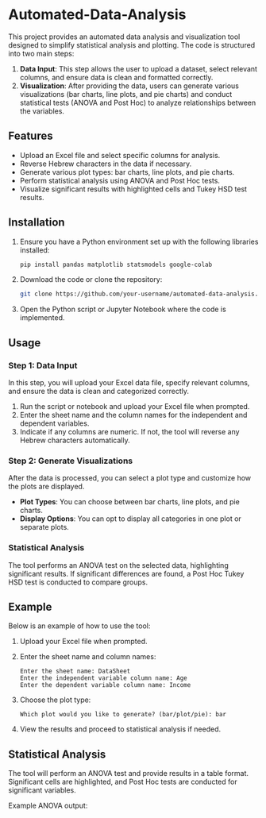 # Automated-Data-Analysis

This project provides an automated data analysis and visualization tool designed to simplify statistical analysis and plotting. The code is structured into two main steps:

1. **Data Input**: This step allows the user to upload a dataset, select relevant columns, and ensure data is clean and formatted correctly.
2. **Visualization**: After providing the data, users can generate various visualizations (bar charts, line plots, and pie charts) and conduct statistical tests (ANOVA and Post Hoc) to analyze relationships between the variables.

## Features

- Upload an Excel file and select specific columns for analysis.
- Reverse Hebrew characters in the data if necessary.
- Generate various plot types: bar charts, line plots, and pie charts.
- Perform statistical analysis using ANOVA and Post Hoc tests.
- Visualize significant results with highlighted cells and Tukey HSD test results.

## Installation

1. Ensure you have a Python environment set up with the following libraries installed:

    ```bash
    pip install pandas matplotlib statsmodels google-colab
    ```

2. Download the code or clone the repository:

    ```bash
    git clone https://github.com/your-username/automated-data-analysis.git
    ```

3. Open the Python script or Jupyter Notebook where the code is implemented.

## Usage

### Step 1: Data Input

In this step, you will upload your Excel data file, specify relevant columns, and ensure the data is clean and categorized correctly.

1. Run the script or notebook and upload your Excel file when prompted.
2. Enter the sheet name and the column names for the independent and dependent variables.
3. Indicate if any columns are numeric. If not, the tool will reverse any Hebrew characters automatically.

### Step 2: Generate Visualizations

After the data is processed, you can select a plot type and customize how the plots are displayed.

- **Plot Types**: You can choose between bar charts, line plots, and pie charts.
- **Display Options**: You can opt to display all categories in one plot or separate plots.

### Statistical Analysis

The tool performs an ANOVA test on the selected data, highlighting significant results. If significant differences are found, a Post Hoc Tukey HSD test is conducted to compare groups.

## Example

Below is an example of how to use the tool:

1. Upload your Excel file when prompted.
2. Enter the sheet name and column names:

    ```plaintext
    Enter the sheet name: DataSheet
    Enter the independent variable column name: Age
    Enter the dependent variable column name: Income
    ```

3. Choose the plot type:

    ```plaintext
    Which plot would you like to generate? (bar/plot/pie): bar
    ```

4. View the results and proceed to statistical analysis if needed.

## Statistical Analysis

The tool will perform an ANOVA test and provide results in a table format. Significant cells are highlighted, and Post Hoc tests are conducted for significant variables.

Example ANOVA output:

